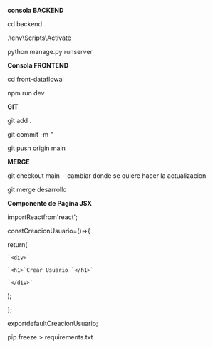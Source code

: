 **consola BACKEND**

cd backend

.\env\Scripts\Activate

python manage.py runserver

**Consola FRONTEND**

cd front-dataflowai

npm run dev

**GIT**

git add .

git commit -m "

git push origin main

**MERGE**

git checkout main --cambiar donde se quiere hacer la actualizacion

git merge desarrollo

**Componente de Página JSX**

importReactfrom'react';

constCreacionUsuario=()=>{

  return(

    `<div>`

    `<h1>`Crear Usuario `</h1>`

    `</div>`

  );

};

exportdefaultCreacionUsuario;

pip freeze > requirements.txt
